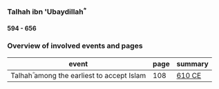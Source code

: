 ### Talhah ibn 'Ubaydillahؓ
#### 594 - 656

### Overview of involved events and pages

event | page | summary
-|-|-
Talhahؓ among the earliest to accept Islam | 108 | [610 CE](../events/0610_Dawn_of_prophethood)
